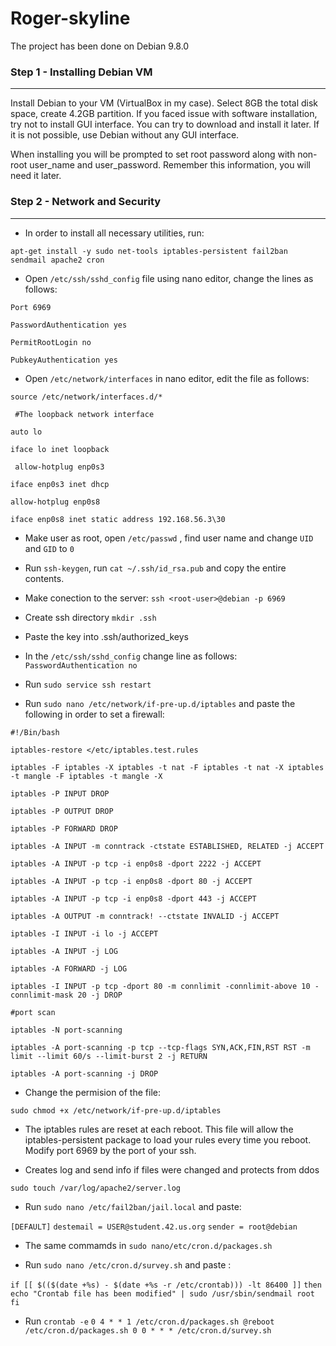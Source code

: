 # Roger-skyline

The project has been done on Debian 9.8.0

### Step 1 - Installing Debian VM
----------------------------------------
Install Debian to your VM (VirtualBox in my case). Select 8GB the total disk space, create 4.2GB partition.
If you faced issue with software installation, try not to install GUI interface. You can try to download and install it later. If it is not possible, use Debian without any GUI interface.

When installing you will be prompted to set root password along with non-root user_name and user_password. Remember this information, you will need it later.

### Step 2 - Network and Security
-------------------------------------
* In order to install all necessary utilities, run:

`apt-get install -y sudo net-tools iptables-persistent fail2ban sendmail apache2 cron`

* Open `/etc/ssh/sshd_config` file using nano editor, change the lines as follows:

`Port 6969`

`PasswordAuthentication yes`
 
 `PermitRootLogin no`
 
 `PubkeyAuthentication yes`
 
 * Open `/etc/network/interfaces` in nano editor, edit the file as follows:
 
 `source /etc/network/interfaces.d/*`
  
 ` #The loopback network interface`
  
  `auto lo`
  
  `iface lo inet loopback`
  
 ` allow-hotplug enp0s3`
  
  `iface enp0s3 inet dhcp`
  
  `allow-hotplug enp0s8`
  
  `iface enp0s8 inet static address 192.168.56.3\30`
  
  * Make user as root, open `/etc/passwd` , find user name and change `UID` and `GID` to `0`
  
  * Run `ssh-keygen`, run `cat ~/.ssh/id_rsa.pub` and copy the entire contents.
  
  * Make conection to the server: `ssh <root-user>@debian -p 6969`
  
  * Create ssh directory `mkdir .ssh`
  
  * Paste the key into .ssh/authorized_keys
  
  * In the `/etc/ssh/sshd_config` change line as follows: `PasswordAuthentication no`
  
  * Run `sudo service ssh restart`
  
  * Run `sudo nano /etc/network/if-pre-up.d/iptables` and paste the following in order to set a firewall:
  
  `#!/Bin/bash`
  
   `iptables-restore </etc/iptables.test.rules`
    
   `iptables -F iptables -X iptables -t nat -F iptables -t nat -X iptables -t mangle -F iptables -t mangle -X`
    
   `iptables -P INPUT DROP`
    
   `iptables -P OUTPUT DROP`
    
   `iptables -P FORWARD DROP`
    
   `iptables -A INPUT -m conntrack -ctstate ESTABLISHED, RELATED -j ACCEPT`
    
   `iptables -A INPUT -p tcp -i enp0s8 -dport 2222 -j ACCEPT`
    
   `iptables -A INPUT -p tcp -i enp0s8 -dport 80 -j ACCEPT`
    
   `iptables -A INPUT -p tcp -i enp0s8 -dport 443 -j ACCEPT`
    
   `iptables -A OUTPUT -m conntrack! --ctstate INVALID -j ACCEPT`
    
   `iptables -I INPUT -i lo -j ACCEPT`
    
   `iptables -A INPUT -j LOG`
    
   `iptables -A FORWARD -j LOG`
    
   `iptables -I INPUT -p tcp -dport 80 -m connlimit -connlimit-above 10 -connlimit-mask 20 -j DROP`
    
   `#port scan`
    
   `iptables -N port-scanning`
    
   `iptables -A port-scanning -p tcp --tcp-flags SYN,ACK,FIN,RST RST -m limit --limit 60/s --limit-burst 2 -j RETURN`

   `iptables -A port-scanning -j DROP`
   
   * Change the permision of the file:
   
   `sudo chmod +x /etc/network/if-pre-up.d/iptables`
   
   * The iptables rules are reset at each reboot. This file will allow the iptables-persistent package to load your rules every time you reboot. Modify port 6969 by the port of your ssh.
   
   * Creates log and send info if files were changed and protects from ddos
   
   `sudo touch /var/log/apache2/server.log`
   
   * Run `sudo nano /etc/fail2ban/jail.local` and paste:
   
   `[DEFAULT]` 
   `destemail = USER@student.42.us.org`
   `sender = root@debian`
   
   * The same commamds in `sudo nano/etc/cron.d/packages.sh`
   
   * Run `sudo nano /etc/cron.d/survey.sh` and paste :
   
   `if [[ $(($(date +%s) - $(date +%s -r /etc/crontab))) -lt 86400 ]]`
	  `then`
		 `echo "Crontab file has been modified" | sudo /usr/sbin/sendmail root`
	  `fi`
    
   * Run `crontab -e` 
   `0 4 * * 1 /etc/cron.d/packages.sh
	  @reboot /etc/cron.d/packages.sh
	  0 0 * * * /etc/cron.d/survey.sh`
    
    
   
    
   
    
    
   
 
    
    
    
    
    
   


